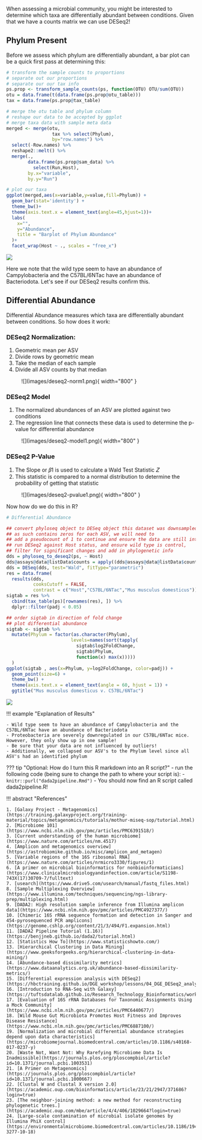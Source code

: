 When assessing a microbial community, you might be interested to determine which taxa are differentially abundant between conditions. Given that we have a counts matrix we can use DESeq2!

## Phylum Present

Before we assess which phylum are differentially abundant, a bar plot can be a quick first pass at determining this:


```R
# transform the sample counts to proportions
# separate out our proportions
# separate our our tax info
ps.prop <- transform_sample_counts(ps, function(OTU) OTU/sum(OTU))
otu = data.frame(t(data.frame(ps.prop@otu_table)))
tax = data.frame(ps.prop@tax_table) 

# merge the otu table and phylum column
# reshape our data to be accepted by ggplot
# merge taxa data with sample meta data
merged <- merge(otu,
                 tax %>% select(Phylum),
                 by="row.names") %>%
  select(-Row.names) %>%
  reshape2::melt() %>%
  merge(.,
        data.frame(ps.prop@sam_data) %>%
          select(Run,Host),
        by.x="variable",
        by.y="Run")

# plot our taxa 
ggplot(merged,aes(x=variable,y=value,fill=Phylum)) +
  geom_bar(stat='identity') +
  theme_bw()+
  theme(axis.text.x = element_text(angle=45,hjust=1))+
  labs(
    x="",
    y="Abundance",
    title = "Barplot of Phylum Abundance"
  )+
  facet_wrap(Host ~ ., scales = "free_x")
```

![](images/present-phylum3.png)

Here we note that the wild type seem to have an abundance of Campylobacteria and the C57BL/6NTac have an abundance of Bacteriodota. Let's see if our DESeq2 results confirm this.


## Differential Abundance 

Differential Abundance measures which taxa are differentially abundant between conditions. So how does it work:

### DESeq2 Normalization:

1. Geometric mean per ASV
2. Divide rows by geometric mean
3. Take the median of each sample
4. Divide all ASV counts by that median

<figure markdown>
  ![](images/deseq2-norm1.png){ width="800" }
</figure>

### DESeq2 Model

1. The normalized abundances of an ASV are plotted against two conditions
2. The regression line that connects these data is used to determine the p-value for differential abundance

<figure markdown>
  ![](images/deseq2-model1.png){ width="800" }
</figure>


### DESeq2 P-Value

1. The Slope or 𝛽1 is used to calculate a Wald Test Statistic 𝑍
2. This statistic is compared to a normal distribution to determine the probability of getting that statistic 

<figure markdown>
  ![](images/deseq2-pvalue1.png){ width="800" }
</figure>

Now how do we do this in R?


```R
# Differential Abundance

## convert phyloseq object to DESeq object this dataset was downsampled and 
## as such contains zeros for each ASV, we will need to
## add a pseudocount of 1 to continue and ensure the data are still integers
## run DESeq2 against Host status, and ensure wild type is control,
## filter for significant changes and add in phylogenetic info
dds = phyloseq_to_deseq2(ps, ~ Host)
dds@assays@data@listData$counts = apply((dds@assays@data@listData$counts +1),2,as.integer)
dds = DESeq(dds, test="Wald", fitType="parametric")
res = data.frame(
  results(dds,
          cooksCutoff = FALSE, 
          contrast = c("Host","C57BL/6NTac","Mus musculus domesticus")))
sigtab = res %>%
  cbind(tax_table(ps)[rownames(res), ]) %>%
  dplyr::filter(padj < 0.05) 

## order sigtab in direction of fold change
## plot differential abundance
sigtab <- sigtab %>%
  mutate(Phylum = factor(as.character(Phylum), 
                        levels=names(sort(tapply(
                          sigtab$log2FoldChange, 
                          sigtab$Phylum, 
                          function(x) max(x)))))
  )
ggplot(sigtab , aes(x=Phylum, y=log2FoldChange, color=padj)) + 
  geom_point(size=6) + 
  theme_bw() +
  theme(axis.text.x = element_text(angle = 60, hjust = 1)) +
  ggtitle("Mus musculus domesticus v. C57BL/6NTac")
```

![](images/deseq2-res1.png)

!!! example "Explanation of Results"

    - Wild type seem to have an abundance of Campylobacteria and the C57BL/6NTac have an abundance of Bacteriodota
    - Proteobacteria are severely downregulated in our C57BL/6NTac mice. However, they only show up in one sample!
    - Be sure that your data are not influenced by outliers!
    - Additionally, we collapsed our ASV's to the Phylum level since all ASV's had an identified phylum
    
??? tip "Optional: How do I turn this R markdown into an R script?"
    - run the following code (being sure to change the path to where your script is): 
    - `knitr::purl("dada2pipeline.Rmd")`
    - You should now find an R script called dada2pipeline.R!
    

!!! abstract "References"
    
    1. [Galaxy Project - Metagenomics](https://training.galaxyproject.org/training-material/topics/metagenomics/tutorials/mothur-miseq-sop/tutorial.html)
    2. [Microbiome 101](https://www.ncbi.nlm.nih.gov/pmc/articles/PMC6391518/)
    3. [Current understanding of the human microbiome](https://www.nature.com/articles/nm.4517)
    4. [Amplicon and metagenomics overview](https://astrobiomike.github.io/misc/amplicon_and_metagen)
    5. [Variable regions of the 16S ribosomal RNA](https://www.nature.com/articles/nrmicro3330/figures/1)
    6. [A primer on microbial bioinformatics for nonbioinformaticians](https://www.clinicalmicrobiologyandinfection.com/article/S1198-743X(17)30709-7/fulltext)
    7. [usearch](https://www.drive5.com/usearch/manual/fastq_files.html)
    8. [Sample Multiplexing Overview](https://www.illumina.com/techniques/sequencing/ngs-library-prep/multiplexing.html)
    9. [DADA2: High resolution sample inference from Illumina amplicon data](https://www.ncbi.nlm.nih.gov/pmc/articles/PMC4927377/)
    10. [Chimeric 16S rRNA sequence formation and detection in Sanger and 454-pyrosequenced PCR amplicons](https://genome.cshlp.org/content/21/3/494/F1.expansion.html)
    11. [DADA2 Pipeline Tutorial (1.16)](https://benjjneb.github.io/dada2/tutorial.html)
    12. [Statistics How To](https://www.statisticshowto.com/)
    13. [Hierarchical Clustering in Data Mining](https://www.geeksforgeeks.org/hierarchical-clustering-in-data-mining/)
    14. [Abundance-based dissimilarity metrics](https://www.dataanalytics.org.uk/abundance-based-dissimilarity-metrics/)
    15. [Differential expression analysis with DESeq2](https://hbctraining.github.io/DGE_workshop/lessons/04_DGE_DESeq2_analysis.html)
    16. [Introduction to RNA-Seq with Galaxy](https://tuftsdatalab.github.io/Research_Technology_Bioinformatics/workshops/IntroToRNAseqGalaxy/slides/galaxyWorkshop_idgh1001_15Feb2022.pdf)
    17. [Evaluation of 16S rRNA Databases for Taxonomic Assignments Using a Mock Community](https://www.ncbi.nlm.nih.gov/pmc/articles/PMC6440677/)
    18. [Wild Mouse Gut Microbiota Promotes Host Fitness and Improves Disease Resistance](https://www.ncbi.nlm.nih.gov/pmc/articles/PMC6887100/)
    19. [Normalization and microbial differential abundance strategies depend upon data characteristics](https://microbiomejournal.biomedcentral.com/articles/10.1186/s40168-017-0237-y)
    20. [Waste Not, Want Not: Why Rarefying Microbiome Data Is Inadmissible](https://journals.plos.org/ploscompbiol/article?id=10.1371/journal.pcbi.1003531)
    21. [A Primer on Metagenomics](https://journals.plos.org/ploscompbiol/article?id=10.1371/journal.pcbi.1000667)
    22. [Clustal W and Clustal X version 2.0](https://academic.oup.com/bioinformatics/article/23/21/2947/371686?login=true)
    23. [The neighbor-joining method: a new method for reconstructing phylogenetic trees.](https://academic.oup.com/mbe/article/4/4/406/1029664?login=true)
    24. [Large-scale contamination of microbial isolate genomes by Illumina PhiX control](https://environmentalmicrobiome.biomedcentral.com/articles/10.1186/1944-3277-10-18)

